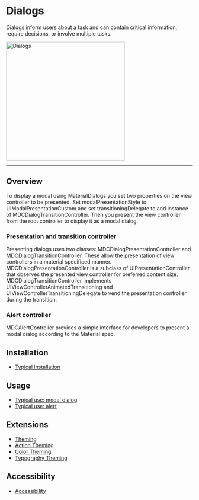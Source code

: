 # Dialogs

<!-- badges -->

Dialogs inform users about a task and can contain critical information, require decisions, or
involve multiple tasks.

<div class="article__asset article__asset--screenshot">
  <img src="docs/assets/dialogs.gif" alt="Dialogs" width="320">
</div>

<!-- design-and-api -->

<!-- toc -->

- - -

## Overview

To display a modal using MaterialDialogs you set two properties on the view controller to be
presented. Set modalPresentationStyle to UIModalPresentationCustom and set
transitioningDelegate to and instance of MDCDialogTransitionController. Then you present the
view controller from the root controller to display it as a modal dialog.

### Presentation and transition controller

Presenting dialogs uses two classes: MDCDialogPresentationController and
MDCDialogTransitionController. These allow the presentation of view controllers in a material
specificed manner. MDCDialogPresentationController is a subclass of UIPresentationController
that observes the presented view controller for preferred content size.
MDCDialogTransitionController implements UIViewControllerAnimatedTransitioning and
UIViewControllerTransitioningDelegate to vend the presentation controller during the transition.

### Alert controller

MDCAlertController provides a simple interface for developers to present a modal dialog
according to the Material spec.

## Installation

- [Typical installation](../../../docs/component-installation.md)

## Usage

- [Typical use: modal dialog](typical-use-modal-dialog.md)
- [Typical use: alert](typical-use-alert.md)

## Extensions

- [Theming](theming.md)
- [Action Theming](action-theming.md)
- [Color Theming](color-theming.md)
- [Typography Theming](typography-theming.md)

## Accessibility

- [Accessibility](accessibility.md)
